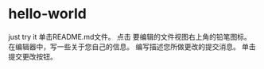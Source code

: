 # hello-world
just try it
单击README.md文件。
点击  要编辑的文件视图右上角的铅笔图标。
在编辑器中，写一些关于您自己的信息。
编写描述您所做更改的提交消息。
单击提交更改按钮。
